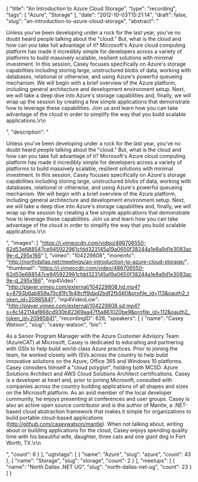 {
  "title": "An Introduction to Azure Cloud Storage",
  "type": "recording",
  "tags": [
    "Azure",
    "Storage"
  ],
  "date": "2012-10-03T15:21:14",
  "draft": false,
  "slug": "an-introduction-to-azure-cloud-storage",
  "abstract": "<p>Unless you've been developing under a rock for the last year, you've no doubt heard people talking about the \"cloud.\" But, what is the cloud and how can you take full advantage of it? Microsoft's Azure cloud computing platform has made it incredibly simple for developers across a variety of platforms to build massively scalable, resilient solutions with minimal investment. In this session, Casey focuses specifically on Azure's storage capabilities including storing large, unstructured blobs of data, working with databases, relational or otherwise, and using Azure's powerful queueing mechanism. We will begin with a brief overview of the Azure platform, including general architecture and development environment setup. Next, we will take a deep dive into Azure's storage capabilities and, finally, we will wrap up the session by creating a few simple applications that demonstrate how to leverage these capabilities. Join us and learn how you can take advantage of the cloud in order to simplify the way that you build scalable applications.\r\n</p>",
  "description": "<p>Unless you've been developing under a rock for the last year, you've no doubt heard people talking about the \"cloud.\" But, what is the cloud and how can you take full advantage of it? Microsoft's Azure cloud computing platform has made it incredibly simple for developers across a variety of platforms to build massively scalable, resilient solutions with minimal investment. In this session, Casey focuses specifically on Azure's storage capabilities including storing large, unstructured blobs of data, working with databases, relational or otherwise, and using Azure's powerful queueing mechanism. We will begin with a brief overview of the Azure platform, including general architecture and development environment setup. Next, we will take a deep dive into Azure's storage capabilities and, finally, we will wrap up the session by creating a few simple applications that demonstrate how to leverage these capabilities. Join us and learn how you can take advantage of the cloud in order to simplify the way that you build scalable applications.\r\n</p>",
  "images": [
    "https://i.vimeocdn.com/video/486706550-62d53e688547ce945922961cfdd323145a19a0650f38244a1e8a9d1e3083ac9e-d_295x166"
  ],
  "vimeo": "104229808",
  "moreinfo": "http://northdallas.net/meetings/an-introduction-to-azure-cloud-storage/",
  "thumbnail": "https://i.vimeocdn.com/video/486706550-62d53e688547ce945922961cfdd323145a19a0650f38244a1e8a9d1e3083ac9e-d_295x166",
  "mp4Video": "http://player.vimeo.com/external/104229808.hd.mp4?s=8793b6ab859a70c81fc1b49cff9dad2bdf2fb560&profile_id=113&oauth2_token_id=20985841",
  "mp4VideoLow": "http://player.vimeo.com/external/104229808.sd.mp4?s=6c142114af868cd930b82369aa47f5a861020be9&profile_id=112&oauth2_token_id=20985841",
  "recordingID": 626,
  "speakers": [
    {
      "name": "Casey Watson",
      "slug": "casey-watson",
      "bio": "<p>As a Senior Program Manager with the Azure Customer Advisory Team (AzureCAT) at Microsoft, Casey is dedicated to educating and partnering with GSIs to help build world-class Azure practices. Prior to joining the team, he worked closely with ISVs across the country to help build innovative solutions on the Azure, Office 365 and Windows 10 platforms. Casey considers himself a \"cloud polyglot\", holding both MCSD: Azure Solutions Architect and AWS Cloud Solutions Architect certifications. Casey is a developer at heart and, prior to joining Microsoft, consulted with companies across the country building applications of all shapes and sizes on the Microsoft platform. As an avid member of the local developer community, he enjoys presenting at conferences and user groups. Casey is also an active open source contributor and is the author of Mantle, a .NET-based cloud abstraction framework that makes it simple for organizations to build portable cloud-based applications (http://github.com/caseywatson/mantle). When not talking about, writing about or building applications for the cloud, Casey enjoys spending quality time with his beautiful wife, daughter, three cats and one giant dog in Fort Worth, TX.\r\n</p>",
      "count": 6
    }
  ],
  "ugtvtags": [
    {
      "name": "Azure",
      "slug": "azure",
      "count": 43
    },
    {
      "name": "Storage",
      "slug": "storage",
      "count": 2
    }
  ],
  "meetups": [
    {
      "name": "North Dallas .NET UG",
      "slug": "north-dallas-net-ug",
      "count": 23
    }
  ]
}